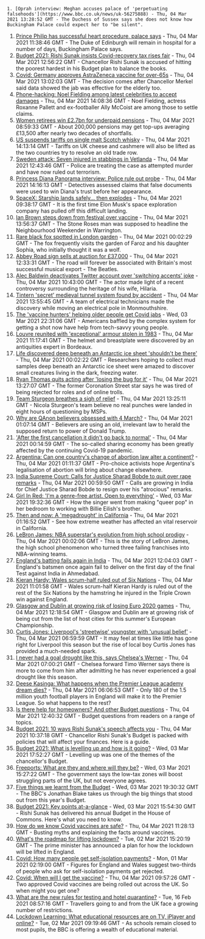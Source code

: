 
    1. [Oprah interview: Meghan accuses palace of 'perpetuating falsehoods'](https://www.bbc.co.uk/news/uk-56275888) - Thu, 04 Mar 2021 13:28:52 GMT - The Duchess of Sussex says she does not know how Buckingham Palace could expect her to "be silent".
1. [Prince Philip has successful heart procedure, palace says](https://www.bbc.co.uk/news/uk-56278445) - Thu, 04 Mar 2021 11:38:46 GMT - The Duke of Edinburgh will remain in hospital for a number of days, Buckingham Palace says.
1. [Budget 2021: Rishi Sunak insists Covid-recovery tax rises fair](https://www.bbc.co.uk/news/uk-politics-56274711) - Thu, 04 Mar 2021 12:56:22 GMT - Chancellor Rishi Sunak is accused of hitting the poorest hardest in his Budget plan to balance the books.
1. [Covid: Germany approves AstraZeneca vaccine for over-65s](https://www.bbc.co.uk/news/world-europe-56275342) - Thu, 04 Mar 2021 13:02:03 GMT - The decision comes after Chancellor Merkel said data showed the jab was effective for the elderly too.
1. [Phone-hacking: Noel Fielding among latest celebrities to accept damages](https://www.bbc.co.uk/news/uk-56280368) - Thu, 04 Mar 2021 14:08:36 GMT - Noel Fielding, actress Roxanne Pallett and ex-footballer Ally McCoist are among those to settle claims.
1. [Women retirees win £2.7bn for underpaid pensions](https://www.bbc.co.uk/news/business-56275415) - Thu, 04 Mar 2021 08:59:33 GMT - About 200,000 pensions may get top-ups averaging £13,500 after nearly two decades of shortfalls.
1. [US suspends tariffs on single malt Scotch whisky](https://www.bbc.co.uk/news/business-56279525) - Thu, 04 Mar 2021 14:13:14 GMT - Tariffs on UK cheese and cashmere will also be lifted as the two countries try to resolve an old trade row.
1. [Sweden attack: Seven injured in stabbings in Vetlanda](https://www.bbc.co.uk/news/world-europe-56272565) - Thu, 04 Mar 2021 12:43:46 GMT - Police are treating the case as attempted murder and have now ruled out terrorism.
1. [Princess Diana Panorama interview: Police rule out probe](https://www.bbc.co.uk/news/uk-56281694) - Thu, 04 Mar 2021 14:16:13 GMT - Detectives assessed claims that false documents were used to win Diana's trust before her appearance.
1. [SpaceX: Starship lands safely... then explodes](https://www.bbc.co.uk/news/science-environment-56275483) - Thu, 04 Mar 2021 09:38:17 GMT - It is the first time Elon Musk's space exploration company has pulled off this difficult landing.
1. [Ian Brown steps down from festival over vaccine](https://www.bbc.co.uk/news/entertainment-arts-56278140) - Thu, 04 Mar 2021 13:56:37 GMT - The Stone Roses man was supposed to headline the Neighbourhood Weekender in Warrington.
1. [Rare black fox spotted in London garden](https://www.bbc.co.uk/news/uk-england-london-56266743) - Thu, 04 Mar 2021 00:02:29 GMT - The fox frequently visits the garden of Faroz and his daughter Sophia, who initially thought it was a wolf.
1. [Abbey Road sign sells at auction for £37,000](https://www.bbc.co.uk/news/uk-england-london-56280104) - Thu, 04 Mar 2021 12:33:31 GMT - The road will forever be associated with Britain's most successful musical export - The Beatles.
1. [Alec Baldwin deactivates Twitter account over 'switching accents' joke](https://www.bbc.co.uk/news/entertainment-arts-56277845) - Thu, 04 Mar 2021 10:43:00 GMT - The actor made light of a recent controversy surrounding the heritage of his wife, Hilaria.
1. [Tintern 'secret' medieval tunnel system found by accident](https://www.bbc.co.uk/news/uk-wales-56281726) - Thu, 04 Mar 2021 13:55:45 GMT - A team of electrical technicians made the discovery while moving an electrical pole in Monmouthshire.
1. [The 'vaccine hunters' helping older people get Covid jabs](https://www.bbc.co.uk/news/world-us-canada-56270333) - Wed, 03 Mar 2021 22:31:06 GMT - Americans baffled by the complex system for getting a shot now have help from tech-savvy young people.
1. [Louvre reunited with 'exceptional' armour stolen in 1983](https://www.bbc.co.uk/news/world-europe-56277325) - Thu, 04 Mar 2021 11:17:41 GMT - The helmet and breastplate were discovered by an antiquities expert in Bordeaux.
1. [Life discovered deep beneath an Antarctic ice sheet 'shouldn't be there'](https://www.bbc.co.uk/news/science-environment-56268439) - Thu, 04 Mar 2021 00:02:22 GMT - Researchers hoping to collect mud samples deep beneath an Antarctic ice sheet were amazed to discover small creatures living in the dark, freezing water.
1. [Ryan Thomas quits acting after 'losing the bug for it'](https://www.bbc.co.uk/news/entertainment-arts-56278135) - Thu, 04 Mar 2021 13:27:07 GMT - The former Coronation Street star says he was tired of being rejected for roles and of online trolls.
1. [Team Sturgeon breathes a sigh of relief](https://www.bbc.co.uk/news/uk-scotland-scotland-politics-56281854) - Thu, 04 Mar 2021 13:25:11 GMT - Nicola Sturgeon's team believe no real punches were landed in eight hours of questioning by MSPs.
1. [Why are QAnon believers obsessed with 4 March?](https://www.bbc.co.uk/news/blogs-trending-56260345) - Thu, 04 Mar 2021 01:07:14 GMT - Believers are using an old, irrelevant law to herald the supposed return to power of Donald Trump.
1. ['After the first cancellation it didn't go back to normal'](https://www.bbc.co.uk/news/business-56209011) - Thu, 04 Mar 2021 00:14:59 GMT - The so-called sharing economy has been greatly affected by the continuing Covid-19 pandemic.
1. [Argentina: Can one country's change of abortion law alter a continent?](https://www.bbc.co.uk/news/world-latin-america-56098334) - Thu, 04 Mar 2021 01:11:37 GMT - Pro-choice activists hope Argentina's legalisation of abortion will bring about change elsewhere.
1. [India Supreme Court: Calls for Justice Sharad Bobde to quit over rape remarks](https://www.bbc.co.uk/news/world-asia-india-56263990) - Thu, 04 Mar 2021 00:59:50 GMT - Calls are growing in India for Chief Justice Sharad Bobde to resign over his "atrocious" remarks.
1. [Girl In Red: 'I'm a genre-free artist. Open to everything'](https://www.bbc.co.uk/news/entertainment-arts-56040643) - Wed, 03 Mar 2021 19:32:36 GMT - How the singer went from making "queer pop" in her bedroom to working with Billie Eilish's brother.
1. [Then and now: A 'megadrought' in California](https://www.bbc.co.uk/news/science-environment-56225862) - Thu, 04 Mar 2021 01:16:52 GMT - See how extreme weather has affected an vital reservoir in California.
1. [LeBron James: NBA superstar's evolution from high school prodigy](https://www.bbc.co.uk/sport/basketball/56186430) - Thu, 04 Mar 2021 00:02:06 GMT - This is the story of LeBron James, the high school phenomenon who turned three failing franchises into NBA-winning teams.
1. [England's batting fails again in India](https://www.bbc.co.uk/sport/cricket/56276081) - Thu, 04 Mar 2021 12:04:03 GMT - England's batsmen once again fail to deliver on the first day of the final Test against India in Ahmedabad.
1. [Kieran Hardy: Wales scrum-half ruled out of Six Nations](https://www.bbc.co.uk/sport/rugby-union/56253138) - Thu, 04 Mar 2021 11:01:58 GMT - Wales scrum-half Kieran Hardy is ruled out of the rest of the Six Nations by the hamstring he injured in the Triple Crown win against England.
1. [Glasgow and Dublin at growing risk of losing Euro 2020 games](https://www.bbc.co.uk/sport/football/56250120) - Thu, 04 Mar 2021 12:18:54 GMT - Glasgow and Dublin are at growing risk of being cut from the list of host cities for this summer's European Championship.
1. [Curtis Jones: Liverpool's 'streetwise' youngster with 'unusual belief'](https://www.bbc.co.uk/sport/football/56239474) - Thu, 04 Mar 2021 06:59:59 GMT - It may feel at times like little has gone right for Liverpool this season but the rise of local boy Curtis Jones has provided a much-needed spark.
1. [I never had a goal drought like this, says Chelsea's Werner](https://www.bbc.co.uk/sport/football/56269757) - Thu, 04 Mar 2021 07:00:21 GMT - Chelsea forward Timo Werner says there is more to come from him after admitting he has never experienced a goal drought like this season.
1. [Deese Kasinga: What happens when the Premier League academy dream dies?](https://www.bbc.co.uk/sport/football/55105438) - Thu, 04 Mar 2021 06:06:53 GMT - Only 180 of the 1.5 million youth football players in England will make it to the Premier League. So what happens to the rest?
1. [Is there help for homeowners? And other Budget questions](https://www.bbc.co.uk/news/explainers-56280035) - Thu, 04 Mar 2021 12:40:32 GMT - Budget questions from readers on a range of topics.
1. [Budget 2021: 10 ways Rishi Sunak's speech affects you](https://www.bbc.co.uk/news/business-56263581) - Thu, 04 Mar 2021 10:37:18 GMT - Chancellor Rishi Sunak's Budget is packed with policies that will affect your finances. Here is a guide.
1. [Budget 2021: What is levelling up and how is it going?](https://www.bbc.co.uk/news/56238260) - Wed, 03 Mar 2021 17:52:27 GMT - Levelling up was one of the themes of the chancellor's Budget.
1. [Freeports: What are they and where will they be?](https://www.bbc.co.uk/news/uk-politics-55819489) - Wed, 03 Mar 2021 15:27:22 GMT - The government says the low-tax zones will boost struggling parts of the UK, but not everyone agrees.
1. [Five things we learnt from the Budget](https://www.bbc.co.uk/news/uk-politics-56272840) - Wed, 03 Mar 2021 19:30:32 GMT - The BBC's Jonathan Blake takes us through the big things that stood out from this year's Budget.
1. [Budget 2021: Key points at-a-glance](https://www.bbc.co.uk/news/uk-politics-56266773) - Wed, 03 Mar 2021 15:54:30 GMT - Rishi Sunak has delivered his annual Budget in the House of Commons. Here's what you need to know.
1. [How do we know Covid vaccines are safe?](https://www.bbc.co.uk/news/health-55056016) - Thu, 04 Mar 2021 11:28:13 GMT - Busting myths and explaining the facts around vaccines.
1. [What's the roadmap for lifting lockdown?](https://www.bbc.co.uk/news/explainers-52530518) - Tue, 02 Mar 2021 15:20:19 GMT - The prime minister has announced a plan for how the lockdown will be lifted in England.
1. [Covid: How many people get self-isolation payments?](https://www.bbc.co.uk/news/56201754) - Mon, 01 Mar 2021 02:19:00 GMT - Figures for England and Wales suggest two-thirds of people who ask for self-isolation payments get rejected.
1. [Covid: When will I get the vaccine?](https://www.bbc.co.uk/news/health-55045639) - Thu, 04 Mar 2021 09:57:26 GMT - Two approved Covid vaccines are being rolled out across the UK. So when might you get one?
1. [What are the new rules for testing and hotel quarantine?](https://www.bbc.co.uk/news/explainers-52544307) - Tue, 16 Feb 2021 08:57:16 GMT - Travellers going to and from the UK face a growing number of restrictions.
1. [Lockdown Learning: What educational resources are on TV, iPlayer and online?](https://www.bbc.co.uk/news/education-55591821) - Tue, 02 Mar 2021 09:19:46 GMT - As schools remain closed to most pupils, the BBC is offering a wealth of educational material.

